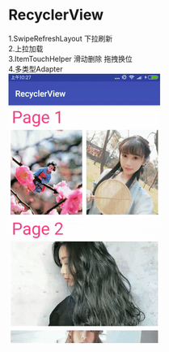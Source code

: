 # RecyclerView 
1.SwipeRefreshLayout 下拉刷新    
2.上拉加载   
3.ItemTouchHelper  滑动删除 拖拽换位   
4.多类型Adapter   
![image](https://github.com/bux-git/RecyclerView/raw/master/recyclerView01.gif)